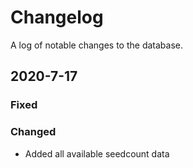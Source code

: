 # Changelog
A log of notable changes to the database.

## 2020-7-17
### Fixed
### Changed
- Added all available seedcount data

